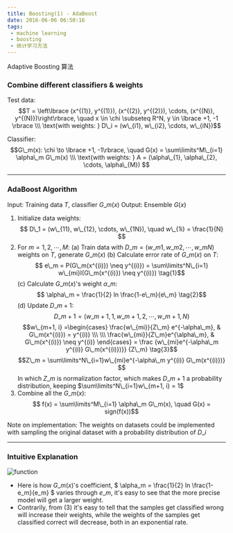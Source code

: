 ```yaml
---
title: Boosting(1) - AdaBoost
date: 2016-06-06 06:50:16
tags:
 - machine learning
 - boosting
 - 统计学习方法
---
```


Adaptive Boosting 算法

<!--more-->

### Combine different classifiers & weights
Test data: 
$$T = \left\lbrace (x^{(1)}, y^{(1)}), (x^{(2)}, y^{(2)}), \cdots, (x^{(N)}, y^{(N)})\right\rbrace, \quad 
x \in \chi \subseteq R^N, y \in \lbrace +1, -1 \rbrace \\\
\text{with weights: } D\_i = (w\_{i1}, w\_{i2}, \cdots, w\_{iN})$$

Classifier: 
$$G\_m(x): \chi \to \lbrace +1, -1\rbrace, \quad G(x) = \sum\limits^M\_{i=1} \alpha\_m G\_m(x) \\\
\text{with weights: } A = (\alpha\_{1}, \alpha\_{2}, \cdots, \alpha\_{M})
$$


---

### AdaBoost Algorithm
Input: Training data $T$, classifier $G\_m(x)$
Output: Ensemble $G(x)$

1. Initialize data weights:
$$ D\_1 = (w\_{11}, w\_{12}, \cdots,  w\_{1N}), \quad w\_{1i} = \frac{1}{N} $$
2. For $m = 1,2, \cdots, M$:
    (a) Train data with $D\_m = (w\_{m1}, w\_{m2}, \cdots,  w\_{mN})$ weights on $T$, generate $G\_m(x)$
    (b) Calculate error rate of $G\_m(x)$ on $T$:
    $$ e\_m = P(G\_m(x^{(i)}) \neq y^{(i)}) = \sum\limits^N\_{i=1} w\_{mi}I(G\_m(x^{(i)}) \neq y^{(i)}) \tag{1}$$
    (c) Calculate $G\_m(x)$'s weight $\alpha\_m$:
    $$ \alpha\_m = \frac{1}{2} ln \frac{1-e\_m}{e\_m} \tag{2}$$
    (d) Update $D\_{m+1}$:
    $$ D\_{m+1} = (w\_{m+1, 1}, w\_{m+1, 2}, \cdots,  w\_{m+1, N}) $$
    $$w\_{m+1, i}  =\begin{cases} 
    \frac{w\_{mi}}{Z\_m} e^{-\alpha\_m},  & G\_m(x^{(i)}) = y^{(i)} \\\ \\\
    \frac{w\_{mi}}{Z\_m}e^{\alpha\_m},  & G\_m(x^{(i)}) \neq y^{(i)} 
    \end{cases}
    = \frac {w\_{mi}e^{-\alpha\_m y^{(i)} G\_m(x^{(i)})}} {Z\_m} \tag{3}$$
    $$Z\_m = \sum\limits^N\_{i=1}w\_{mi}e^{-\alpha\_m y^{(i)} G\_m(x^{(i)})} $$
    In which $Z\_m$ is normalization factor, which makes $D\_{m+1}$ a probability distribution, keeping $\sum\limits^N\_{i=1}w\_{m+1, i} = 1$
3. Combine all the $G\_m(x)$:
    $$ f(x) =  \sum\limits^M\_{i=1} \alpha\_m G\_m(x), \quad G(x) = sign(f(x))$$

Note on implementation: The weights on datasets could be implemented with sampling the original dataset with a probability distribution of $D\_i$

---

### Intuitive Explanation
![function](http://my-imgshare.oss-cn-shenzhen.aliyuncs.com/Logistic.png)
 
 - Here is how $G\_m(x)$'s coefficient, $ \alpha\_m = \frac{1}{2} ln \frac{1-e\_m}{e\_m} $ varies through $e\_m$, it's easy to see that the more precise model will get a larger weight.
 - Contrarily, from (3) it's easy to tell that the samples get classified wrong will increase their weights, while the weights of the samples get classified correct will decrease, both in an exponential rate.